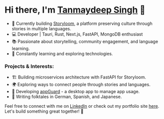 # Hi there, I'm [Tanmaydeep Singh](https://tanmaydeep-singh.netlify.app/) 👋

- 🚀 Currently building [Storyloom](https://storyloom.in/), a platform preserving culture through stories in multiple languages.
- 💻 Developer | Tauri, Rust, Next.js, FastAPI, MongoDB enthusiast
- 📚 Passionate about storytelling, community engagement, and language learning.
- 🌱 Constantly learning and exploring technologies.

### Projects & Interests:
- 🏗 Building microservices architecture with FastAPI for Storyloom.
- 🌍 Exploring ways to connect people through stories and languages.
- 📱 Developing [appGuard](https://github.com/tanmaydeep-singh) - a desktop app to manage app usage.
- 📖 Writing folktales in German, Spanish, and Japanese.

Feel free to connect with me on [LinkedIn](https://www.linkedin.com/in/tanmaydeep-singh/) or check out my portfolio site [here](https://tanmaydeep-singh.netlify.app/). Let's build something great together! 🚀
